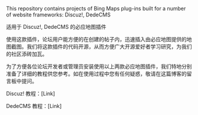 This repository contains projects of Bing Maps plug-ins built for a number of website frameworks: Discuz!, DedeCMS

适用于 Discuz!, DedeCMS 的必应地图插件

使用这款插件，论坛用户能方便的在创建的帖子内，迅速插入由必应地图提供的地图截图。我们将这款插件的代码开源，从而方便广大开源爱好者学习研究，为我们的社区添砖加瓦。

为了方便各位论坛开发者或管理员安装使用以上两款必应地图插件，我们特地分别准备了详细的教程供您参考。如在使用过程中您有任何疑惑，敬请在这篇博客的留言板中提问。

Discuz! 教程：[Link]

DedeCMS 教程：[Link]
